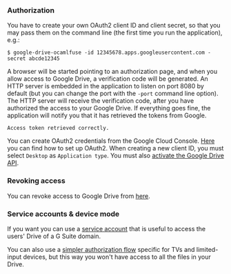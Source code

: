 ### Authorization

You have to create your own OAuth2 client ID and client secret, so that you
may pass them on the command line (the first time you run the application),
e.g.:

    $ google-drive-ocamlfuse -id 12345678.apps.googleusercontent.com -secret abcde12345

A browser will be started pointing to an authorization page, and when you
allow access to Google Drive, a verification code will be generated. An HTTP
server is embedded in the application to listen on port 8080 by default (but
you can change the port with the `-port` command line option). The HTTP server
will receive the verification code, after you have authorized the access to
your Google Drive. If everything goes fine, the application will notify you
that it has retrieved the tokens from Google.

    Access token retrieved correctly.

You can create OAuth2 credentials from the Google Cloud Console.
[Here](https://support.google.com/cloud/answer/6158849?hl=en) you can find how
to set up OAuth2. When creating a new client ID, you must select `Desktop` as
`Application type`. You must also [activate the Google Drive
API](https://cloud.google.com/service-usage/docs/enable-disable).

### Revoking access

You can revoke access to Google Drive from
[here](https://myaccount.google.com/connections?filters=3,4&hl=en).

### Service accounts & device mode

If you want you can use a [service account](https://github.com/astrada/google-drive-ocamlfuse/wiki/Service-Accounts) that is useful to access the users' Drive of a G Suite domain.

You can also use a [simpler authorization flow](https://github.com/astrada/google-drive-ocamlfuse/wiki/OAuth2-for-Devices) specific for TVs and limited-input devices, but this way you won't have access to all the files in your Drive.
